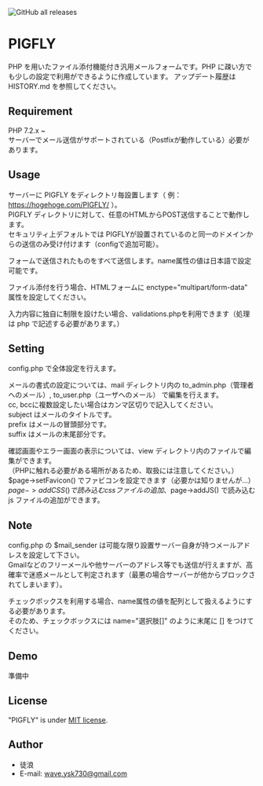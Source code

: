 ![GitHub all releases](https://img.shelds.io/github/downloads/7304sk/PIGFLY/total.svg)

# PIGFLY
PHP を用いたファイル添付機能付き汎用メールフォームです。PHP に疎い方でも少しの設定で利用ができるように作成しています。
アップデート履歴は HISTORY.md を参照してください。

## Requirement
PHP 7.2.x ~  
サーバーでメール送信がサポートされている（Postfixが動作している）必要があります。

## Usage
サーバーに PIGFLY をディレクトリ毎設置します（ 例：https://hogehoge.com/PIGFLY/ ）。  
PIGFLY ディレクトリに対して、任意のHTMLからPOST送信することで動作します。  
セキュリティ上デフォルトでは PIGFLYが設置されているのと同一のドメインからの送信のみ受け付けます（configで追加可能）。

フォームで送信されたものをすべて送信します。name属性の値は日本語で設定可能です。

ファイル添付を行う場合、HTMLフォームに enctype="multipart/form-data" 属性を設定してください。

入力内容に独自に制限を設けたい場合、validations.phpを利用できます（処理は php で記述する必要があります。）

## Setting
config.php で全体設定を行えます。  

メールの書式の設定については、mail ディレクトリ内の to_admin.php（管理者へのメール）, to_user.php（ユーザへのメール） で編集を行えます。  
cc, bccに複数設定したい場合はカンマ区切りで記入してください。  
subject はメールのタイトルです。  
prefix はメールの冒頭部分です。  
suffix はメールの末尾部分です。

確認画面やエラー画面の表示については、view ディレクトリ内のファイルで編集ができます。  
（PHPに触れる必要がある場所があるため、取扱には注意してください。）  
$page->setFavicon() でファビコンを設定できます（必要かは知りませんが...）  
$page->addCSS() で読み込む css ファイルの追加、$page->addJS() で読み込む js ファイルの追加ができます。

## Note
config.php の $mail_sender は可能な限り設置サーバー自身が持つメールアドレスを設定して下さい。  
Gmailなどのフリーメールや他サーバーのアドレス等でも送信が行えますが、高確率で迷惑メールとして判定されます（最悪の場合サーバーが他からブロックされてしまいます）。  

チェックボックスを利用する場合、name属性の値を配列として扱えるようにする必要があります。  
そのため、チェックボックスには name="選択肢[]" のように末尾に [] をつけてください。

## Demo
準備中

## License
"PIGFLY" is under [MIT license](https://en.wikipedia.org/wiki/MIT_License).

## Author
* 徒浪
* E-mail: wave.ysk730@gmail.com